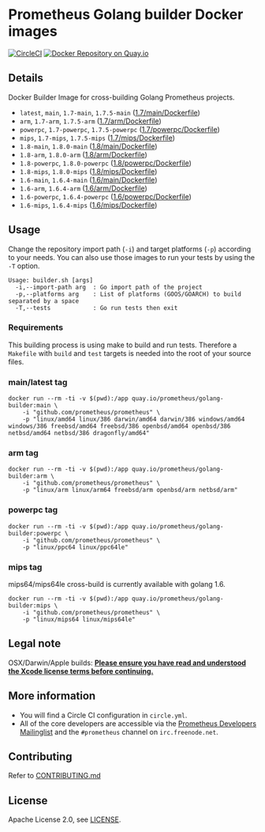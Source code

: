 # Prometheus Golang builder Docker images

[![CircleCI](https://circleci.com/gh/prometheus/golang-builder/tree/master.svg?style=shield)][circleci]
[![Docker Repository on Quay.io](https://quay.io/repository/prometheus/golang-builder/status)][quayio]

## Details

Docker Builder Image for cross-building Golang Prometheus projects.

- `latest`, `main`, `1.7-main`, `1.7.5-main` ([1.7/main/Dockerfile](1.7/main/Dockerfile))
- `arm`, `1.7-arm`, `1.7.5-arm` ([1.7/arm/Dockerfile](1.7/arm/Dockerfile))
- `powerpc`, `1.7-powerpc`, `1.7.5-powerpc` ([1.7/powerpc/Dockerfile](1.7/powerpc/Dockerfile))
- `mips`, `1.7-mips`, `1.7.5-mips` ([1.7/mips/Dockerfile](1.7/mips/Dockerfile))
- `1.8-main`, `1.8.0-main` ([1.8/main/Dockerfile](1.8/main/Dockerfile))
- `1.8-arm`, `1.8.0-arm` ([1.8/arm/Dockerfile](1.8/arm/Dockerfile))
- `1.8-powerpc`, `1.8.0-powerpc` ([1.8/powerpc/Dockerfile](1.8/powerpc/Dockerfile))
- `1.8-mips`, `1.8.0-mips` ([1.8/mips/Dockerfile](1.8/mips/Dockerfile))
- `1.6-main`, `1.6.4-main` ([1.6/main/Dockerfile](1.6/main/Dockerfile))
- `1.6-arm`, `1.6.4-arm` ([1.6/arm/Dockerfile](1.6/arm/Dockerfile))
- `1.6-powerpc`, `1.6.4-powerpc` ([1.6/powerpc/Dockerfile](1.6/powerpc/Dockerfile))
- `1.6-mips`, `1.6.4-mips` ([1.6/mips/Dockerfile](1.6/mips/Dockerfile))

## Usage

Change the repository import path (`-i`) and target platforms (`-p`) according to your needs.
You can also use those images to run your tests by using the `-T` option.

```
Usage: builder.sh [args]
  -i,--import-path arg  : Go import path of the project
  -p,--platforms arg    : List of platforms (GOOS/GOARCH) to build separated by a space
  -T,--tests            : Go run tests then exit
```

### Requirements

This building process is using make to build and run tests. 
Therefore a `Makefile` with `build` and `test` targets is needed into the root of your source files.

### main/latest tag

```
docker run --rm -ti -v $(pwd):/app quay.io/prometheus/golang-builder:main \
    -i "github.com/prometheus/prometheus" \
    -p "linux/amd64 linux/386 darwin/amd64 darwin/386 windows/amd64 windows/386 freebsd/amd64 freebsd/386 openbsd/amd64 openbsd/386 netbsd/amd64 netbsd/386 dragonfly/amd64"
```

### arm tag

```
docker run --rm -ti -v $(pwd):/app quay.io/prometheus/golang-builder:arm \
    -i "github.com/prometheus/prometheus" \
    -p "linux/arm linux/arm64 freebsd/arm openbsd/arm netbsd/arm"
```

### powerpc tag

```
docker run --rm -ti -v $(pwd):/app quay.io/prometheus/golang-builder:powerpc \
    -i "github.com/prometheus/prometheus" \
    -p "linux/ppc64 linux/ppc64le"
```

### mips tag

mips64/mips64le cross-build is currently available with golang 1.6.

```
docker run --rm -ti -v $(pwd):/app quay.io/prometheus/golang-builder:mips \
    -i "github.com/prometheus/prometheus" \
    -p "linux/mips64 linux/mips64le"
```

## Legal note

OSX/Darwin/Apple builds:
**[Please ensure you have read and understood the Xcode license
   terms before continuing.](https://www.apple.com/legal/sla/docs/xcode.pdf)**

## More information

  * You will find a Circle CI configuration in `circle.yml`.
  * All of the core developers are accessible via the [Prometheus Developers Mailinglist](https://groups.google.com/forum/?fromgroups#!forum/prometheus-developers) and the `#prometheus` channel on `irc.freenode.net`.

## Contributing

Refer to [CONTRIBUTING.md](CONTRIBUTING.md)

## License

Apache License 2.0, see [LICENSE](LICENSE).

[quayio]: https://quay.io/repository/prometheus/golang-builder
[circleci]: https://circleci.com/gh/prometheus/golang-builder

